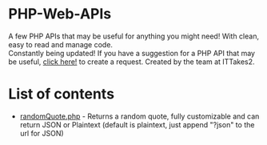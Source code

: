# PHP-Web-APIs
A few PHP APIs that may be useful for anything you might need! With clean, easy to read and manage code.
\
Constantly being updated! If you have a suggestion for a PHP API that may be useful, [click here!](https://github.com/ITTakes2/PHP-Web-APIs/issues/new?assignees=&labels=enhancement&template=new-api-php-app-request.md&title=[Idea]%20New%20API%20idea/request.) to create a request.
Created by the team at ITTakes2.

# List of contents
- [randomQuote.php](https://github.com/ITTakes2/PHP-Web-APIs/blob/main/randomQuote.php) - Returns a random quote, fully customizable and can return JSON or Plaintext (default is plaintext, just append "?json" to the url for JSON)

